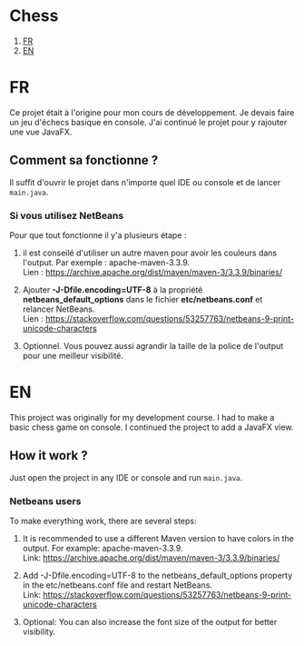 # Chess

1. [FR](FR)
2. [EN](EN)


# FR
Ce projet était à l'origine pour mon cours de développement. Je devais faire un jeu d'échecs basique en console. J'ai continué le projet pour y rajouter une vue JavaFX. 

## Comment sa fonctionne ?
Il suffit d'ouvrir le projet dans n'importe quel IDE ou console et de lancer `main.java`.

### Si vous utilisez NetBeans
Pour que tout fonctionne il y'a plusieurs étape :

1. il est conseilé d'utiliser un autre maven
pour avoir les couleurs dans l'output. Par exemple : apache-maven-3.3.9.<br>
Lien : https://archive.apache.org/dist/maven/maven-3/3.3.9/binaries/

2. Ajouter **-J-Dfile.encoding=UTF-8** à la propriété **netbeans_default_options** 
dans le fichier **etc/netbeans.conf** et relancer NetBeans.<br>
Lien : https://stackoverflow.com/questions/53257763/netbeans-9-print-unicode-characters

3. Optionnel. Vous pouvez aussi agrandir la taille de la police de l'output
pour une meilleur visibilité.

#  EN
This project was originally for my development course. I had to make a basic chess game on console. I continued the project to add a JavaFX view.

## How it work ?

Just open the project in any IDE or console and run `main.java`.

### Netbeans users
To make everything work, there are several steps:

1. It is recommended to use a different Maven version to have colors in the output. For example: apache-maven-3.3.9.<br>
   Link: https://archive.apache.org/dist/maven/maven-3/3.3.9/binaries/

2. Add -J-Dfile.encoding=UTF-8 to the netbeans_default_options property in the etc/netbeans.conf file and restart NetBeans.<br>
   Link: https://stackoverflow.com/questions/53257763/netbeans-9-print-unicode-characters

3. Optional: You can also increase the font size of the output for better visibility.
    
